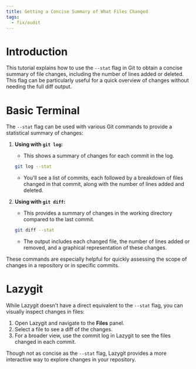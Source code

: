 ```yaml
---
title: Getting a Concise Summary of What Files Changed
tags:
  - fix/audit
---
```

# Introduction
This tutorial explains how to use the `--stat` flag in Git to obtain a concise summary of file changes, including the number of lines added or deleted. This flag can be particularly useful for a quick overview of changes without needing the full diff output.

# Basic Terminal
The `--stat` flag can be used with various Git commands to provide a statistical summary of changes:

1. **Using with `git log`:**
   - This shows a summary of changes for each commit in the log.
   ```bash
   git log --stat
   ```
   - You'll see a list of commits, each followed by a breakdown of files changed in that commit, along with the number of lines added and deleted.

2. **Using with `git diff`:**
   - This provides a summary of changes in the working directory compared to the last commit.
   ```bash
   git diff --stat
   ```
   - The output includes each changed file, the number of lines added or removed, and a graphical representation of these changes.

These commands are especially helpful for quickly assessing the scope of changes in a repository or in specific commits.

# Lazygit
While Lazygit doesn't have a direct equivalent to the `--stat` flag, you can visually inspect changes in files:

1. Open Lazygit and navigate to the **Files** panel.
2. Select a file to see a diff of the changes.
3. For a broader view, use the commit log in Lazygit to see the files changed in each commit.

Though not as concise as the `--stat` flag, Lazygit provides a more interactive way to explore changes in your repository.
